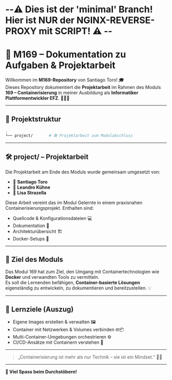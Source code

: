 # --⚠️  Dies ist der 'minimal' Branch! Hier ist NUR der NGINX-REVERSE-PROXY mit SCRIPT!  ⚠️ --

# 🚀 M169 – Dokumentation zu Aufgaben & Projektarbeit

Willkommen im **M169-Repository** von Santiago Toro! 🎓  
Dieses Repository dokumentiert die **Projektarbeit** im Rahmen des Moduls **169 – Containerisierung** in meiner Ausbildung als **Informatiker Plattformentwickler EFZ**. 🧑‍💻🐳

---

## 📁 Projektstruktur

```bash
.
└── project/       # 🛠️ Projektarbeit zum Modulabschluss
```

---

## 🛠️ project/ – Projektarbeit

Die Projektarbeit am Ende des Moduls wurde gemeinsam umgesetzt von:

- 👤 **Santiago Toro**
- 👤 **Leandro Kühne**
- 👤 **Lisa Strazella**

Diese Arbeit vereint das im Modul Gelernte in einem praxisnahen Containerisierungsprojekt. Enthalten sind:
- Quellcode & Konfigurationsdateien 💻
- Dokumentation 📝
- Architekturübersicht 🏗️
- Docker-Setups 🐳

---

## 📅 Ziel des Moduls

Das Modul 169 hat zum Ziel, den Umgang mit Containertechnologien wie **Docker** und verwandten Tools zu vermitteln.  
Es soll die Lernenden befähigen, **Container-basierte Lösungen** eigenständig zu entwickeln, zu dokumentieren und bereitzustellen. 💡

---

## 🧠 Lernziele (Auszug)

- Eigene Images erstellen & verwalten 🖼️
- Container mit Netzwerken & Volumes verbinden 🌐📦
- Multi-Container-Umgebungen orchestrieren ⚙️
- CI/CD-Ansätze mit Containern verstehen 🔄

---

> „Containerisierung ist mehr als nur Technik – sie ist ein Mindset.“ 🧘‍🐳

---

**📌 Viel Spass beim Durchstöbern!**
